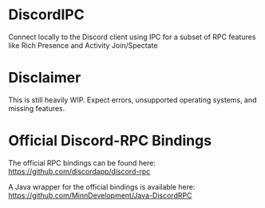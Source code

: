 # DiscordIPC

Connect locally to the Discord client using IPC for a subset of RPC features like Rich Presence and Activity Join/Spectate

# Disclaimer

This is still heavily WIP. Expect errors, unsupported operating systems, and missing features.


# Official Discord-RPC Bindings

The official RPC bindings can be found here: https://github.com/discordapp/discord-rpc

A Java wrapper for the official bindings is available here: https://github.com/MinnDevelopment/Java-DiscordRPC